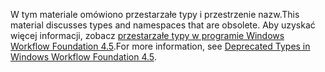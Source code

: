 <span data-ttu-id="014ec-101">W tym materiale omówiono przestarzałe typy i przestrzenie nazw.</span><span class="sxs-lookup"><span data-stu-id="014ec-101">This material discusses types and namespaces that are obsolete.</span></span> <span data-ttu-id="014ec-102">Aby uzyskać więcej informacji, zobacz [przestarzałe typy w programie Windows Workflow Foundation 4.5](https://aka.ms/wfdeprecatedtypes).</span><span class="sxs-lookup"><span data-stu-id="014ec-102">For more information, see [Deprecated Types in Windows Workflow Foundation 4.5](https://aka.ms/wfdeprecatedtypes).</span></span>
